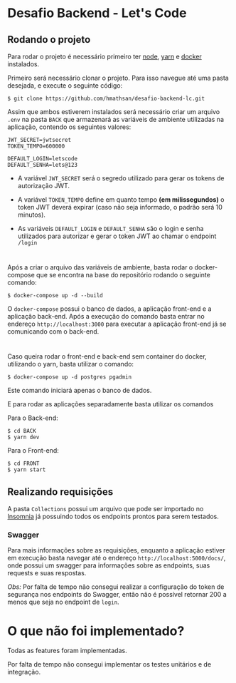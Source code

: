 # Desafio Backend - Let's Code

## Rodando o projeto

Para rodar o projeto é necessário primeiro ter [node](https://nodejs.org/), [yarn](https://yarnpkg.com/) e [docker](https://www.docker.com/) instalados.

Primeiro será necessário clonar o projeto. Para isso navegue até uma pasta desejada, e execute o seguinte código:

```shell
$ git clone https://github.com/hmathsan/desafio-backend-lc.git
```

Assim que ambos estiverem instalados será necessário criar um arquivo `.env` na pasta `BACK` que armazenará as variáveis de ambiente utilizadas na aplicação, contendo os seguintes valores: 

```
JWT_SECRET=jwtsecret
TOKEN_TEMPO=600000

DEFAULT_LOGIN=letscode
DEFAULT_SENHA=lets@123
```

- A variável `JWT_SECRET` será o segredo utilizado para gerar os tokens de autorização JWT.

- A variável `TOKEN_TEMPO` define em quanto tempo **(em milissegundos)** o token JWT deverá expirar (caso não seja informado, o padrão será 10 minutos).

- As variáveis `DEFAULT_LOGIN` e `DEFAULT_SENHA` são o login e senha utilizados para autorizar e gerar o token JWT ao chamar o endpoint `/login`

#

Após a criar o arquivo das variáveis de ambiente, basta rodar o docker-compose que se encontra na base do repositório rodando o seguinte comando:

```shell
$ docker-compose up -d --build
```

O `docker-compose` possui o banco de dados, a aplicação front-end e a aplicação back-end. Após a execução do comando basta entrar no endereço `http://localhost:3000` para executar a aplicação front-end já se comunicando com o back-end.

#

Caso queira rodar o front-end e back-end sem container do docker, utilizando o yarn, basta utilizar o comando: 

```shell
$ docker-compose up -d postgres pgadmin
```

Este comando iniciará apenas o banco de dados.

E para rodar as aplicações separadamente basta utilizar os comandos

Para o Back-end:
```shell
$ cd BACK
$ yarn dev
```

Para o Front-end:
```shell
$ cd FRONT
$ yarn start
```

## Realizando requisições

A pasta `Collections` possui um arquivo que pode ser importado no [Insomnia](https://insomnia.rest/download) já possuindo todos os endpoints prontos para serem testados.

### Swagger

Para mais informações sobre as requisições, enquanto a aplicação estiver em execução basta navegar até o endereço `http://localhost:5000/docs/`, onde possui um swagger para informações sobre as endpoints, suas requests e suas respostas.

*Obs:* Por falta de tempo não consegui realizar a configuração do token de segurança nos endpoints do Swagger, então não é possível retornar 200 a menos que seja no endpoint de `login`.

# O que não foi implementado?

Todas as features foram implementadas.

Por falta de tempo não consegui implementar os testes unitários e de integração.